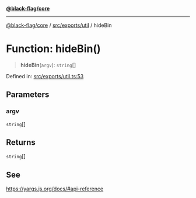 [**@black-flag/core**](../../../../README.md)

***

[@black-flag/core](../../../../README.md) / [src/exports/util](../README.md) / hideBin

# Function: hideBin()

> **hideBin**(`argv`): `string`[]

Defined in: [src/exports/util.ts:53](https://github.com/Xunnamius/black-flag/blob/e6eca023803f0a1815dfc34f6bdb68feb61e8119/src/exports/util.ts#L53)

## Parameters

### argv

`string`[]

## Returns

`string`[]

## See

https://yargs.js.org/docs/#api-reference
